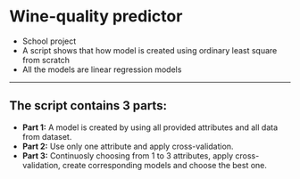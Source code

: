 # Wine-quality predictor
* School project <br>
* A script shows that how model is created using ordinary least square from scratch <br>
* All the models are linear regression models
_____
## The script contains **3 parts**:
- **Part 1:** A model is created by using all provided attributes and all data from dataset.
- **Part 2:** Use only one attribute and apply cross-validation.
- **Part 3:** Continuosly choosing from 1 to 3 attributes, apply cross-validation, create corresponding models and choose the best one.
